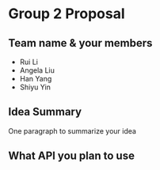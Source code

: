 # Group 2 Proposal


## Team name & your members
* Rui Li
* Angela Liu
* Han Yang
* Shiyu Yin

## Idea Summary
One paragraph to summarize your idea

## What API you plan to use
